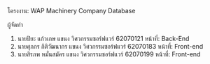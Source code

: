 โครงงาน: WAP Machinery Company Database

ผู้จัดทำ
1. นายปิยะ แก้วเกษ แขนง วิศวกรรมซอร์ฟแวร์ 62070121 หน้าที่: Back-End
2. นายศุภกร กิติวัฒนากร แขนง วิศวกรรมซอร์ฟแวร์ 62070183 หน้าที่: Front-end
3. นายสิรภพ หมั่นสมัคร แขนง วิศวกรรมซอร์ฟแวร์ 62070199 หน้าที่: Front-end
